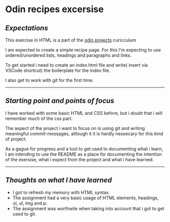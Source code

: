 # Odin recipes excersise

## *Expectations*

This exercise in HTML is a part of the [odin projects](https://www.theodinproject.com/) curicculum  

I am expected to create a simple recipe page. For this I'm expecting to use ordered/unordered lists, headings and paragraphs and links.  

To get started i need to create an index.html file and write( insert via VSCode shortcut) the boilerplate for the index file.

I also get to work with git for the first time.

---

## *Starting point and points of focus*

I have worked with some basic HTML and CSS before, but i doubt that i will remember much of the css part.  

The aspect of the project i want to focus on is using git and writing meaningful commit-messages, alltough it it is hardly nessecary for this kind of project.

As a gague for progress and a tool to get used to documenting what i learn, I am intending to use the README as a place for documenting the intention of the exersise, what i expect from the project and what i have learned.

---

## *Thoughts on what I have learned*

- I got to refresh my memory with HTML syntax.
- The assignment had a very basic usage of HTML elements, headings, ol, ul, img and p.  
- The assignment was worthwile when taking into account that i got to get used to git.
